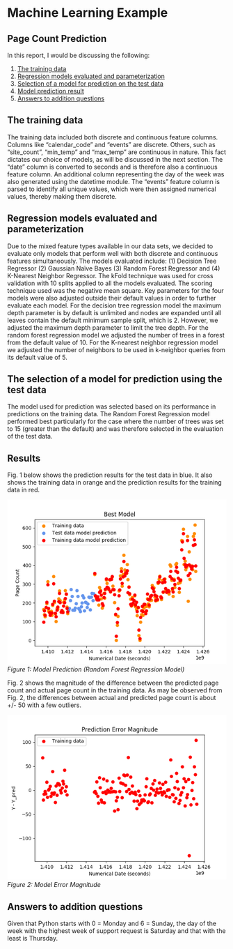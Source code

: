 # Machine Learning Example
## Page Count Prediction

In this report, I would be discussing the following:

1. [The training data](README.md#The-training-data)
2. [Regression models evaluated and parameterization](README.md#Regression-models-evaluated-and-parameterization)
3. [Selection of a model for prediction on the test data](README.md#Selection-of-a-model-for-prediction-on-the-test-data)
4. [Model prediction result](README.md#Model-prediction-result)
5. [Answers to addition questions](README.md#Answers-to-addition-questions)

## The training data
The training data included both discrete and continuous feature columns. Columns like “calendar_code” and “events” are discrete. Others, 
such as “site_count”, “min_temp” and “max_temp” are continuous in nature. This fact dictates our choice of models, as will be discussed 
in the next section. The “date” column is converted to seconds and is therefore also a continuous feature column. An additional column 
representing the day of the week was also generated using the datetime module. The “events” feature column is parsed to identify all unique
values, which were then assigned numerical values, thereby making them discrete.  

##	Regression models evaluated and parameterization
Due to the mixed feature types available in our data sets, we decided to evaluate only models that perform well with both discrete and 
continuous features simultaneously. The models evaluated include: (1) Decision Tree Regressor (2) Gaussian Naïve Bayes (3) Random Forest 
Regressor and (4) K-Nearest Neighbor Regressor. The kFold technique was used for cross validation with 10 splits applied to all the models 
evaluated. The scoring technique used was the negative mean square. Key parameters for the four models were also adjusted outside their 
default values in order to further evaluate each model.  For the decision tree regression model the maximum depth parameter is by default 
is unlimited and nodes are expanded until all leaves contain the default minimum sample split, which is 2. However, we adjusted the maximum 
depth parameter to limit the tree depth. For the random forest regression model we adjusted the number of trees in a forest from the 
default value of 10. For the K-nearest neighbor regression model we adjusted the number of neighbors to be used in k-neighbor queries from 
its default value of 5.

##	The selection of a model for prediction using the test data
The model used for prediction was selected based on its performance in predictions on the training data.  The Random Forest Regression 
model performed best particularly for the case where the number of trees was set to 15 (greater than the default) and was therefore 
selected in the evaluation of the test data. 

##	Results
Fig. 1 below shows the prediction results for the test data in blue. It also shows the training data in orange and the prediction results 
for the training data in red. 

![Figure 1](./images/figure_1.png)
*Figure 1: Model Prediction (Random Forest Regression Model)*

Fig. 2 shows the magnitude of the difference between the predicted page count and actual page count in the training data. As may be 
observed from Fig. 2, the differences between actual and predicted page count is about +/- 50 with a few outliers.

![Figure 2](./images/figure_2.png)
*Figure 2: Model Error Magnitude*


##	Answers to addition questions
Given that Python starts with 0 = Monday and 6 = Sunday, the day of the week with the highest week of support request is Saturday and that
with the least is Thursday.

